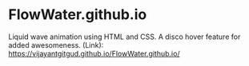 # FlowWater.github.io
Liquid wave animation using HTML and CSS. A disco hover feature for added awesomeness. 
(Link): https://vijayantgitgud.github.io/FlowWater.github.io/
